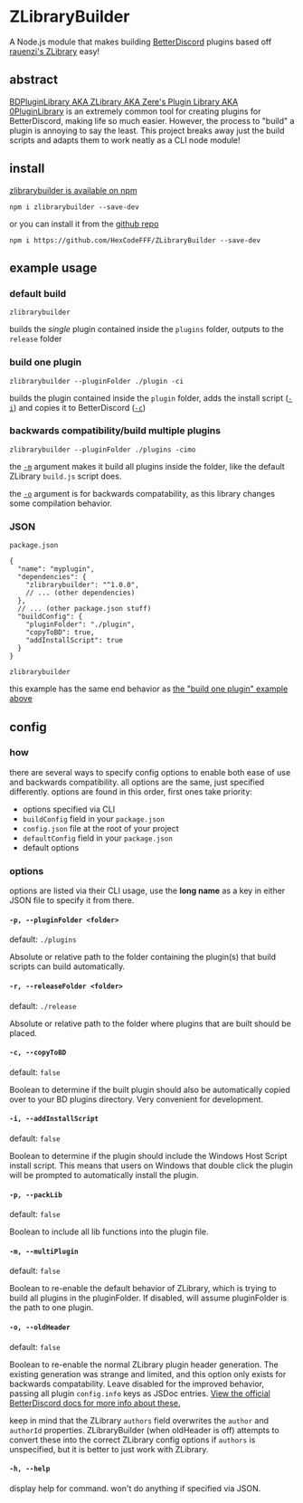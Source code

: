 # ZLibraryBuilder

A Node.js module that makes building [BetterDiscord](https://betterdiscord.app/) plugins based
off [rauenzi's ZLibrary](https://github.com/rauenzi/BDPluginLibrary) easy!

## abstract

[BDPluginLibrary AKA ZLibrary AKA Zere's Plugin Library AKA 0PluginLibrary](https://github.com/rauenzi/BDPluginLibrary)
is an extremely common tool for creating plugins for BetterDiscord, making life so much easier. However, the process
to "build" a plugin is annoying to say the least. This project breaks away just the build scripts and adapts them to
work neatly as a CLI node module!

## install

[zlibrarybuilder is available on npm](https://www.npmjs.com/package/zlibrarybuilder)

```shell
npm i zlibrarybuilder --save-dev
```

or you can install it from the [github repo](https://github.com/HexCodeFFF/ZLibraryBuilder)

```shell
npm i https://github.com/HexCodeFFF/ZLibraryBuilder --save-dev
```

## example usage

### default build

```shell
zlibrarybuilder
```

builds the *single* plugin contained inside the `plugins` folder, outputs to the `release` folder

### build one plugin

```shell
zlibrarybuilder --pluginFolder ./plugin -ci
```

builds the plugin contained inside the `plugin` folder, adds the install script ([`-i`](#-i---addinstallscript)) and
copies it to BetterDiscord ([`-c`](#-c---copytobd))

### backwards compatibility/build multiple plugins

```shell
zlibrarybuilder --pluginFolder ./plugins -cimo
```

the [`-m`](#-m---multiplugin) argument makes it build all plugins inside the folder, like the default
ZLibrary `build.js` script does.

the [`-o`](#-o---oldheader) argument is for backwards compatability, as this library changes some compilation behavior.

### JSON

`package.json`

```json5
{
  "name": "myplugin",
  "dependencies": {
    "zlibrarybuilder": "^1.0.0",
    // ... (other dependencies)
  },
  // ... (other package.json stuff)
  "buildConfig": {
    "pluginFolder": "./plugin",
    "copyToBD": true,
    "addInstallScript": true
  }
}
```

```shell
zlibrarybuilder
```

this example has the same end behavior as [the "build one plugin" example above](#build-one-plugin)

## config

### how

there are several ways to specify config options to enable both ease of use and backwards compatibility. all options are
the same, just specified differently. options are found in this order, first ones take priority:

- options specified via CLI
- `buildConfig` field in your `package.json`
- `config.json` file at the root of your project
- `defaultConfig` field in your `package.json`
- default options

### options

options are listed via their CLI usage, use the **long name** as a key in either JSON file to specify it from there.

#### `-p, --pluginFolder <folder>`

default: `./plugins`

Absolute or relative path to the folder containing the plugin(s) that build scripts can build automatically.

#### `-r, --releaseFolder <folder>`

default: `./release`

Absolute or relative path to the folder where plugins that are built should be placed.

#### `-c, --copyToBD`

default: `false`

Boolean to determine if the built plugin should also be automatically copied over to your BD plugins directory. Very
convenient for development.

#### `-i, --addInstallScript`

default: `false`

Boolean to determine if the plugin should include the Windows Host Script install script. This means that users on
Windows that double click the plugin will be prompted to automatically install the plugin.

#### `-p, --packLib`

default: `false`

Boolean to include all lib functions into the plugin file.

#### `-m, --multiPlugin`

default: `false`

Boolean to re-enable the default behavior of ZLibrary, which is trying to build all plugins in the pluginFolder. If
disabled, will assume pluginFolder is the path to one plugin.

#### `-o, --oldHeader`

default: `false`

Boolean to re-enable the normal ZLibrary plugin header generation. The existing generation was strange and limited, and
this option only exists for backwards compatability. Leave disabled for the improved behavior, passing all
plugin `config.info` keys as JSDoc entries.
[View the official BetterDiscord docs for more info about these.](https://github.com/BetterDiscord/BetterDiscord/wiki/Plugin-and-Theme-METAs#common-fields)

keep in mind that the ZLibrary `authors` field overwrites the `author` and `authorId` properties. ZLibraryBuilder (when
oldHeader is off) attempts to convert these into the correct ZLibrary config options if `authors` is unspecified, but it
is better to just work with ZLibrary.

#### `-h, --help`

display help for command. won't do anything if specified via JSON.

